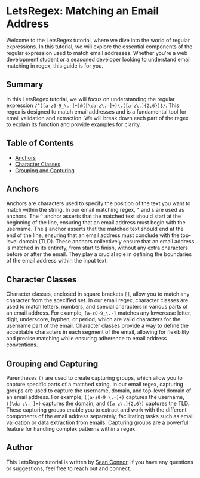 # LetsRegex: Matching an Email Address

Welcome to the LetsRegex tutorial, where we dive into the world of regular expressions. In this tutorial, we will explore the essential components of the regular expression used to match email addresses. Whether you're a web development student or a seasoned developer looking to understand email matching in regex, this guide is for you.

## Summary

In this LetsRegex tutorial, we will focus on understanding the regular expression `/^([a-z0-9_\.-]+)@([\da-z\.-]+)\.([a-z\.]{2,6})$/`. This regex is designed to match email addresses and is a fundamental tool for email validation and extraction. We will break down each part of the regex to explain its function and provide examples for clarity.

## Table of Contents

- [Anchors](#anchors)
- [Character Classes](#character-classes)
- [Grouping and Capturing](#grouping-and-capturing)

## Anchors

Anchors are characters used to specify the position of the text you want to match within the string. In our email matching regex, `^` and `$` are used as anchors. The `^` anchor asserts that the matched text should start at the beginning of the line, ensuring that an email address must begin with the username. The `$` anchor asserts that the matched text should end at the end of the line, ensuring that an email address must conclude with the top-level domain (TLD). These anchors collectively ensure that an email address is matched in its entirety, from start to finish, without any extra characters before or after the email. They play a crucial role in defining the boundaries of the email address within the input text.

## Character Classes

Character classes, enclosed in square brackets `[]`, allow you to match any character from the specified set. In our email regex, character classes are used to match letters, numbers, and special characters in various parts of an email address. For example, `[a-z0-9_\.-]` matches any lowercase letter, digit, underscore, hyphen, or period, which are valid characters for the username part of the email. Character classes provide a way to define the acceptable characters in each segment of the email, allowing for flexibility and precise matching while ensuring adherence to email address conventions.

## Grouping and Capturing

Parentheses `()` are used to create capturing groups, which allow you to capture specific parts of a matched string. In our email regex, capturing groups are used to capture the username, domain, and top-level domain of an email address. For example, `([a-z0-9_\.-]+)` captures the username, `([\da-z\.-]+)` captures the domain, and `([a-z\.]{2,6})` captures the TLD. These capturing groups enable you to extract and work with the different components of the email address separately, facilitating tasks such as email validation or data extraction from emails. Capturing groups are a powerful feature for handling complex patterns within a regex.

## Author

This LetsRegex tutorial is written by [Sean Connor](https://github.com/scsc22). If you have any questions or suggestions, feel free to reach out and connect.
